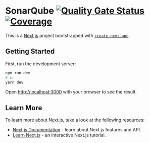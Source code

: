 # SonarQube [![Quality Gate Status](https://sonarcloud.io/api/project_badges/measure?project=silvanoamaral_react-nextjs&metric=alert_status)](https://sonarcloud.io/dashboard?id=silvanoamaral_react-nextjs) [![Coverage](https://sonarcloud.io/api/badges/measure?key=silvanoamaral_react-nextjs&metric=coverage)](https://sonarcloud.io/component_measures?id=silvanoamaral_react-nextjs&metric=coverage)

This is a [Next.js](https://nextjs.org/) project bootstrapped with [`create-next-app`](https://github.com/vercel/next.js/tree/canary/packages/create-next-app).

## Getting Started

First, run the development server:

```bash
npm run dev
# or
yarn dev
```

Open [http://localhost:3000](http://localhost:3000) with your browser to see the result.

## Learn More

To learn more about Next.js, take a look at the following resources:

- [Next.js Documentation](https://nextjs.org/docs) - learn about Next.js features and API.
- [Learn Next.js](https://nextjs.org/learn) - an interactive Next.js tutorial.
